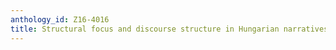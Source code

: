 ```yaml
---
anthology_id: Z16-4016
title: Structural focus and discourse structure in Hungarian narratives
---
```

